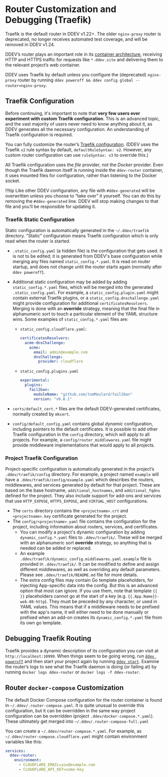 # Router Customization and Debugging (Traefik)

Traefik is the default router in DDEV v1.22+. The older `nginx-proxy` router is deprecated, no longer receives automated test coverage, and will be removed in DDEV v1.24.

DDEV’s router plays an important role in its [container architecture](../usage/architecture.md#container-architecture), receiving HTTP and HTTPS traffic for requests like `*.ddev.site` and delivering them to the relevant project’s web container.

DDEV uses Traefik by default unless you configure the (deprecated) `nginx-proxy` router by running `ddev poweroff && ddev config global --router=nginx-proxy`.

## Traefik Configuration

Before continuing, it's important to note that **very few users ever experiment with custom Traefik configuration**. This is an advanced topic, and the vast majority of users never need to know anything about it, as DDEV generates all the necessary configuration. An understanding of Traefik configuration is required.

You can fully customize the router’s [Traefik configuration](https://doc.traefik.io/traefik/getting-started/configuration-overview/). (DDEV uses the Traefik `v2` rule syntax by default, `defaultRuleSyntax: v2`. However, any custom router configuration can use `ruleSyntax: v3` to override this.)

All Traefik configuration uses the _file_ provider, not the _Docker_ provider. Even though the Traefik daemon itself is running inside the `ddev-router` container, it uses mounted files for configuration, rather than listening to the Docker socket.

!!!tip
Like other DDEV configuration, any file with `#ddev-generated` will be overwritten unless you choose to “take over” it yourself. You can do this by removing the `#ddev-generated` line. DDEV will stop making changes to that file and you’ll be responsible for updating it.

### Traefik Static Configuration

Static configuration is automatically generated in the `~/.ddev/traefik` directory. "Static" configuration means Traefik configuration which is only read when the router is started.

- `.static_config.yaml` (a hidden file) is the configuration that gets used. It is not to be edited; it is generated from DDEV's base configuration while merging any files named `static_config.*.yaml`. It is read on router startup, and does not change until the router starts again (normally after `ddev poweroff`).
- Additional static configuration may be added by adding `static_config.*.yaml` files, which will be merged into the generated `.static_config.yaml`. For example, a `static_config.plugin.yaml` might contain external Traefik plugins, or a `static_config.dnschallenge.yaml` might provide configuration for additional `certificatesResolvers`. Merging is done with an **override** strategy, meaning that the final file in alphanumeric sort to touch a particular element of the YAML structure wins.
  Some examples of `static_config.*.yaml` files are:

  - `static_config.cloudflare.yaml`:

    ```yaml
    certificatesResolvers:
      acme-dnsChallenge:
        acme:
          email: admin@example.com
          dnsChallenge:
            provider: cloudflare
    ```

  - `static_config.plugins.yaml`

    ```yaml
    experimental:
      plugins:
        fail2ban:
          moduleName: "github.com/tomMoulard/fail2ban"
          version: "v0.8.1"
    ```

- `certs/default_cert.*` files are the default DDEV-generated certificates, normally created by `mkcert`.
- `config/default_config.yaml` contains global _dynamic_ configuration, including pointers to the default certificates. It is possible to add other Traefik configuration in the `config` directory, which will apply to all projects. For example, a `config/router_middlewares.yaml` file might provide middleware implementations that would apply to all projects.

### Project Traefik Configuration

Project-specific configuration is automatically generated in the project’s `.ddev/traefik/config` directory. For example, a project named `example` will have a `.ddev/traefik/config/example.yaml` which describes the routers, middlewares, and services generated by default for that project. These are based on the base hostname, `additional_hostnames`, and `additional_fqdns` defined for the project. They also include support for add-ons and services that use `HTTP_EXPOSE`, `HTTPS_EXPOSE`, and `VIRTUAL_HOST` configurations.

- The `certs` directory contains the `<projectname>.crt` and `<projectname>.key` certificate generated for the project.
- The `config/<projectname>.yaml` file contains the configuration for the project, including information about routers, services, and certificates.
  - You can modify a project's dynamic configuration by adding `dynamic_config.*.yaml` files to `.ddev/traefik/`. These will be merged with an alphanumeric sort **override** strategy, so anything that is needed can be added or replaced.
  - An example `.ddev/traefik/dynamic_config.middlewares.yaml.example` file is provided in `.ddev/traefik/`. It can be modified to define and assign different middlewares, as well as overriding any default parameters. Please see `.ddev/traefik/README.md` file for more details.
  - The extra config files may contain Go template placeholders, for injecting App-specific data into the config. But this is an advanced option that most can ignore. If you use them, note that template `{{ }}` placeholders cannot go at the start of a key (e.g. `{{.App.Name}}-web-80-http`). They must be preceded by any character, or used in YAML values. This means that if a middleware needs to be prefixed with the app's name, it will either need to be done manually or prefixed when an add-on creates its `dynamic_config.*.yaml` file from its own go template.

## Debugging Traefik Routing

Traefik provides a dynamic description of its configuration you can visit at `http://localhost:10999`.
When things seem to be going wrong, run [`ddev poweroff`](../usage/commands.md#poweroff) and then start your project again by running [`ddev start`](../usage/commands.md#start). Examine the router’s logs to see what the Traefik daemon is doing (or failing at) by running `docker logs ddev-router` or `docker logs -f ddev-router`.

## Router `docker-compose` Customization

The default Docker Compose configuration for the router container is found in `~/.ddev/.router-compose.yaml`. It is quite unusual to override this configuration, but it can be overridden in the same way project configuration can be overridden (project `.ddev/docker-compose.*.yaml`). These ultimately get merged into `~/.ddev/.router-compose-full.yaml`

You can create a `~/.ddev/router-compose.*.yaml`. For example, as `~/.ddev/router-compose.cloudflare.yaml` might contain environment variables like this:

```yaml
services:
  ddev-router:
    environment:
      - CLOUDFLARE_EMAIL=you@example.com
      - CLOUDFLARE_API_KEY=some-key
```
